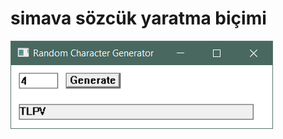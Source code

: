 # simava sözcük yaratma biçimi

![Simava](https://raw.githubusercontent.com/78e49c/simava/main/simava.png)
